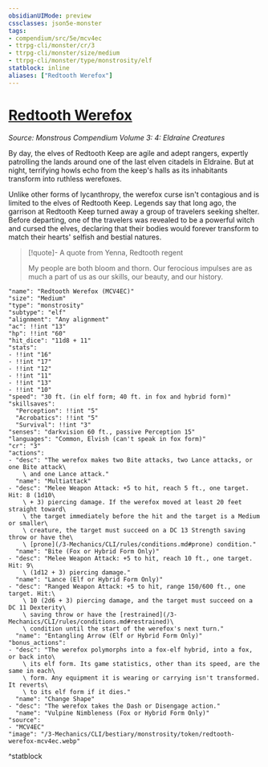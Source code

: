 ```yaml
---
obsidianUIMode: preview
cssclasses: json5e-monster
tags:
- compendium/src/5e/mcv4ec
- ttrpg-cli/monster/cr/3
- ttrpg-cli/monster/size/medium
- ttrpg-cli/monster/type/monstrosity/elf
statblock: inline
aliases: ["Redtooth Werefox"]
---
```

# [Redtooth Werefox](3-Mechanics\CLI\bestiary\monstrosity/redtooth-werefox-mcv4ec.md)
*Source: Monstrous Compendium Volume 3: 4: Eldraine Creatures*  

By day, the elves of Redtooth Keep are agile and adept rangers, expertly patrolling the lands around one of the last elven citadels in Eldraine. But at night, terrifying howls echo from the keep's halls as its inhabitants transform into ruthless werefoxes.

Unlike other forms of lycanthropy, the werefox curse isn't contagious and is limited to the elves of Redtooth Keep. Legends say that long ago, the garrison at Redtooth Keep turned away a group of travelers seeking shelter. Before departing, one of the travelers was revealed to be a powerful witch and cursed the elves, declaring that their bodies would forever transform to match their hearts' selfish and bestial natures.

> [!quote]- A quote from Yenna, Redtooth regent  
> 
> My people are both bloom and thorn. Our ferocious impulses are as much a part of us as our skills, our beauty, and our history.


```statblock
"name": "Redtooth Werefox (MCV4EC)"
"size": "Medium"
"type": "monstrosity"
"subtype": "elf"
"alignment": "Any alignment"
"ac": !!int "13"
"hp": !!int "60"
"hit_dice": "11d8 + 11"
"stats":
- !!int "16"
- !!int "17"
- !!int "12"
- !!int "11"
- !!int "13"
- !!int "10"
"speed": "30 ft. (in elf form; 40 ft. in fox and hybrid form)"
"skillsaves":
  "Perception": !!int "5"
  "Acrobatics": !!int "5"
  "Survival": !!int "3"
"senses": "darkvision 60 ft., passive Perception 15"
"languages": "Common, Elvish (can't speak in fox form)"
"cr": "3"
"actions":
- "desc": "The werefox makes two Bite attacks, two Lance attacks, or one Bite attack\
    \ and one Lance attack."
  "name": "Multiattack"
- "desc": "Melee Weapon Attack: +5 to hit, reach 5 ft., one target. Hit: 8 (1d10\
    \ + 3) piercing damage. If the werefox moved at least 20 feet straight toward\
    \ the target immediately before the hit and the target is a Medium or smaller\
    \ creature, the target must succeed on a DC 13 Strength saving throw or have the\
    \ [prone](/3-Mechanics/CLI/rules/conditions.md#prone) condition."
  "name": "Bite (Fox or Hybrid Form Only)"
- "desc": "Melee Weapon Attack: +5 to hit, reach 10 ft., one target. Hit: 9\
    \ (1d12 + 3) piercing damage."
  "name": "Lance (Elf or Hybrid Form Only)"
- "desc": "Ranged Weapon Attack: +5 to hit, range 150/600 ft., one target. Hit:\
    \ 10 (2d6 + 3) piercing damage, and the target must succeed on a DC 11 Dexterity\
    \ saving throw or have the [restrained](/3-Mechanics/CLI/rules/conditions.md#restrained)\
    \ condition until the start of the werefox's next turn."
  "name": "Entangling Arrow (Elf or Hybrid Form Only)"
"bonus_actions":
- "desc": "The werefox polymorphs into a fox-elf hybrid, into a fox, or back into\
    \ its elf form. Its game statistics, other than its speed, are the same in each\
    \ form. Any equipment it is wearing or carrying isn't transformed. It reverts\
    \ to its elf form if it dies."
  "name": "Change Shape"
- "desc": "The werefox takes the Dash or Disengage action."
  "name": "Vulpine Nimbleness (Fox or Hybrid Form Only)"
"source":
- "MCV4EC"
"image": "/3-Mechanics/CLI/bestiary/monstrosity/token/redtooth-werefox-mcv4ec.webp"
```
^statblock